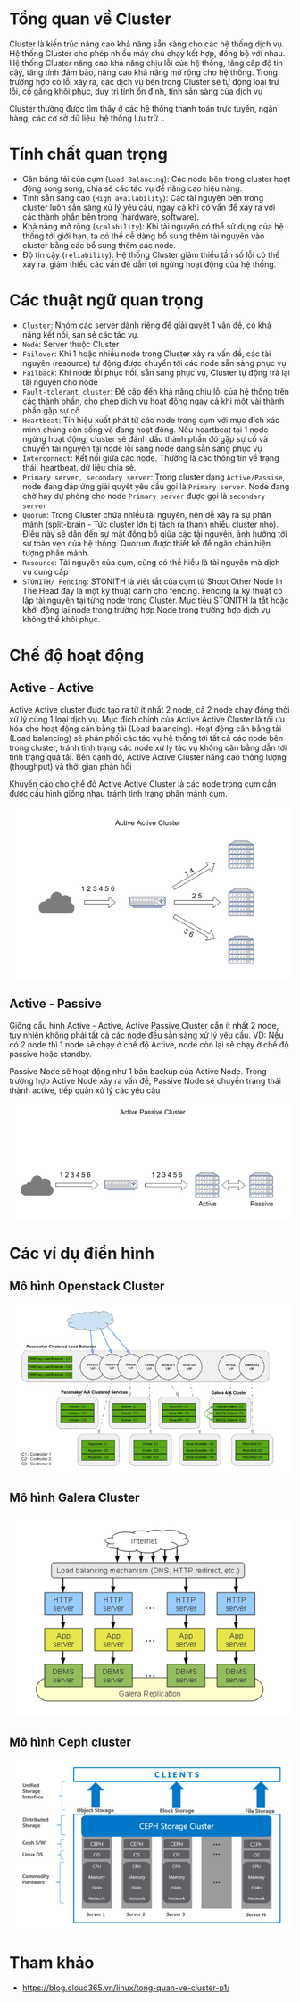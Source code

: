 # Tổng quan về Cluster

Cluster là kiến trúc nâng cao khả năng sẵn sàng cho các hệ thống dịch vụ. Hệ thống Cluster cho phép nhiều máy chủ chạy kết hợp, đồng bộ với nhau. Hệ thống Cluster nâng cao khả năng chịu lỗi của hệ thống, tăng cấp độ tin cậy, tăng tính đảm bảo, nâng cao khả năng mở rộng cho hệ thống. Trong trường hợp có lỗi xảy ra, các dịch vụ bên trong Cluster sẽ tự động loại trừ lỗi, cố gắng khôi phục, duy trì tính ổn định, tính sẵn sàng của dịch vụ

Cluster thường được tìm thấy ở các hệ thống thanh toán trực tuyến, ngân hàng, các cơ sở dữ liệu, hệ thống lưu trữ ..

# Tính chất quan trọng
- Cân bằng tải của cụm (`Load Balancing`): Các node bên trong cluster hoạt động song song, chia sẻ các tác vụ để năng cao hiệu năng.
- Tính sẵn sàng cao (`High availability`): Các tài nguyên bên trong cluster luôn sẵn sàng xử lý yêu cầu, ngay cả khi có vấn đề xảy ra với các thành phần bên trong (hardware, software).
- Khả năng mở rộng (`scalability`): Khi tài nguyên có thể sử dụng của hệ thống tới giới hạn, ta có thể dễ dàng bổ sung thêm tài nguyên vào cluster bằng các bổ sung thêm các node.
- Độ tin cậy (`reliability`): Hệ thống Cluster giảm thiểu tần số lỗi có thể xảy ra, giảm thiểu các vấn đề dẫn tới ngừng hoạt động của hệ thống.

# Các thuật ngữ quan trọng
- `Cluster`: Nhóm các server dành riêng để giải quyết 1 vấn đề, có khả năng kết nối, san sẻ các tác vụ.
- `Node`: Server thuộc Cluster
- `Failover`: Khi 1 hoặc nhiều node trong Cluster xảy ra vấn đề, các tài nguyên (resource) tự động được chuyển tới các node sẵn sàng phục vụ
- `Failback`: Khi node lỗi phục hồi, sẵn sàng phục vụ, Cluster tự động trả lại tài nguyên cho node
- `Fault-tolerant cluster`: Để cập đến khả năng chịu lỗi của hệ thống trên các thành phần, cho phép dịch vụ hoạt động ngay cả khi một vài thành phần gặp sự cố
- `Heartbeat`: Tín hiệu xuất phát từ các node trong cụm với mục đích xác minh chúng còn sống và đang hoạt động. Nếu heartbeat tại 1 node ngừng hoạt động, cluster sẽ đánh dấu thành phần đó gặp sự cố và chuyển tài nguyên tại node lỗi sang node đang sẵn sàng phục vụ
- `Interconnect`: Kết nối giữa các node. Thường là các thông tin về trạng thái, heartbeat, dữ liệu chia sẻ.
- `Primary server, secondary server`: Trong cluster dạng `Active/Passise`, node đang đáp ứng giải quyết yêu cầu gọi là `Primary server`. Node đang chờ hay dự phòng cho node `Primary server` được gọi là `secondary server`
- `Quorum`: Trong Cluster chứa nhiều tài nguyên, nên dễ xảy ra sự phân mảnh (split-brain - Tức cluster lớn bị tách ra thành nhiều cluster nhỏ). Điều này sẽ dẫn đến sự mất đồng bộ giữa các tài nguyên, ảnh hướng tới sự toàn vẹn của hệ thống. Quorum được thiết kế để ngăn chặn hiện tượng phân mảnh.
- `Resource`: Tài nguyên của cụm, cũng có thể hiểu là tài nguyên mà dịch vụ cung cấp
- `STONITH/ Fencing`: STONITH là viết tắt của cụm từ Shoot Other Node In The Head đây là một kỹ thuật dành cho fencing. Fencing là kỹ thuật cô lập tài nguyên tại từng node trong Cluster. Mục tiêu STONITH là tắt hoặc khởi động lại node trong trường hợp Node trong trường hợp dịch vụ không thể khôi phục.

# Chế độ hoạt động
## Active - Active
Active Active cluster được tạo ra từ ít nhất 2 node, cả 2 node chạy đồng thời xử lý cùng 1 loại dịch vụ. Mục đích chính của Active Active Cluster là tối ưu hóa cho hoạt động cân bằng tải (Load balancing). Hoạt động cân bằng tải (Load balancing) sẽ phân phối các tác vụ hệ thống tới tất cả các node bên trong cluster, tránh tình trạng các node xử lý tác vụ không cân bằng dẫn tới tình trạng quá tải. Bên cạnh đó, Active Active Cluster nâng cao thông lượng (thoughput) và thời gian phản hồi

Khuyến cáo cho chế độ Active Active Cluster là các node trong cụm cần được cấu hình giống nhau tránh tình trạng phân mảnh cụm.

<img src="..\images\cluster\Screenshot_1.png">

## Active - Passive
Giống cấu hình Active - Active, Active Passive Cluster cần ít nhất 2 node, tuy nhiên không phải tất cả các node đều sẵn sàng xử lý yêu cầu. VD: Nếu có 2 node thì 1 node sẽ chạy ở chế độ Active, node còn lại sẽ chạy ở chế độ passive hoặc standby.

Passive Node sẽ hoạt động như 1 bản backup của Active Node. Trong trường hợp Active Node xảy ra vấn đề, Passive Node sẽ chuyển trạng thái thành active, tiếp quản xử lý các yêu cầu


<img src="..\images\cluster\Screenshot_2.png">

# Các ví dụ điển hình
## Mô hình Openstack Cluster
<img src="..\images\cluster\Screenshot_3.png">

## Mô hình Galera Cluster
<img src="..\images\cluster\Screenshot_4.png">

## Mô hình Ceph cluster
<img src="..\images\cluster\Screenshot_5.png">


# Tham khảo
- https://blog.cloud365.vn/linux/tong-quan-ve-cluster-p1/
